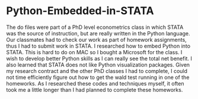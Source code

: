 # Python-Embedded-in-STATA

The do files were part of a PhD level econometrics class in which STATA was the source of instruction,
but are really written in the Python language. Our classmates had to check our work as part of homework assignments, 
thus I had to submit work in STATA. I researched how to embed Python into STATA. 
This is hard to do on MAC so I bought a Microsoft for the class.
I wish to develop better Python skills as I can really see the total net benefit. 
I also learned that STATA does not like Python visualization packages. Given my research contract and the other PhD classes I had to complete, 
I could not time efficiently figure out how to get the wald test running in one of the homeworks. As I researched these codes and techniques myself, it often took me a little longer than I had planned to complete these homeworks.
